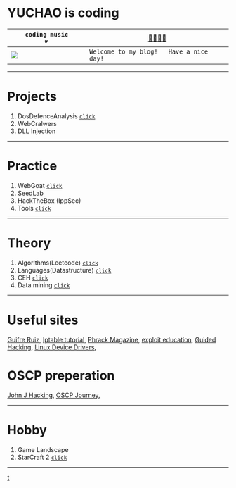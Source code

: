 # YUCHAO is coding
 
 `coding music       ☛` | <a href="https://www.bilibili.com/video/BV14h41167Y8" target="_blank">🎷🎸🎺🎻</a>
------------ | -------------
![](https://github.com/YuchaoZheng88/YuchaoZheng88.github.io/blob/main/resources/Heads.png?raw=true) | ```Welcome to my blog!   Have a nice day!```

---
# Projects
  1. DosDefenceAnalysis [`click`](DosAnalysis/0.md)
  1. WebCralwers
  1. DLL Injection
  
---
# Practice
  1. WebGoat [`click`](Practice/WebGoat/0.md)
  1. SeedLab
  1. HackTheBox (IppSec)
  1. Tools [`click`](tools/0.md)

---
# Theory
  1. Algorithms(Leetcode) [`click`](Algorithms/0.md)
  1. Languages(Datastructure) [`click`](Languages/0.md)
  1. CEH [`click`](CEH/0.md)
  1. Data mining [`click`](DM/0.md)

---
# Useful sites
[Guifre Ruiz](https://guif.re/),
[Iptable tutorial](https://www.frozentux.net/iptables-tutorial/chunkyhtml/index.html),
[Phrack Magazine](http://phrack.org/),
[exploit education](https://exploit.education/),
[Guided Hacking](https://guidedhacking.com/threads/ghb0-game-hacking-bible-introduction.14450/),
[Linux Device Drivers](https://lwn.net/Kernel/LDD3/),

# OSCP preperation
[John J Hacking](https://johnjhacking.com/blog/the-oscp-preperation-guide-2020/),
[OSCP Journey](https://arvandy.com/),



---
# Hobby
  1. Game Landscape
  1. StarCraft 2 [`click`](Hobby/sc2.md)

---
[t](Tests/0.md)
